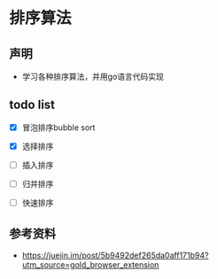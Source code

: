 # 排序算法

## 声明
* 学习各种排序算法，并用go语言代码实现

## todo list
- [x] 冒泡排序bubble sort
- [x] 选择排序
- [ ] 插入排序
- [ ] 归并排序
- [ ] 快速排序


## 参考资料
* https://juejin.im/post/5b9492def265da0aff171b94?utm_source=gold_browser_extension
